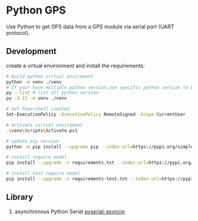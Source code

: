 # Python GPS

Use Python to get GPS data from a GPS module via serial port (UART protocol).

## Development

create a virtual environment and install the requirements:

```bash
# build python virtual envirement
python -m venv ./venv
# If your have multiple python version,use specific python version to build virtual envirement
py --list # list all python version
py -3.11 -m venv ./venv

# Set Powershell Limited
Set-ExecutionPolicy -ExecutionPolicy RemoteSigned -Scope CurrentUser

# Activate virtual envirement
.\venv\Scripts\Activate.ps1

# update pip version
python -m pip install --upgrade pip --index-url=https://pypi.org/simple

# install require model
pip install --upgrade -r requirements.txt --index-url=https://pypi.org/simple

# install test require model
pip install --upgrade -r requirements-test.txt --index-url=https://pypi.org/simple
```

## Library

1. asynchronous Python Serial [pyserial-asyncio](https://pyserial-asyncio.readthedocs.io/en/latest/shortintro.html)